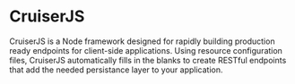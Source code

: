 # CruiserJS

CruiserJS is a Node framework designed for rapidly building production ready endpoints for client-side applications.  Using resource configuration files, CruiserJS automatically fills in the blanks to create RESTful endpoints that add the needed persistance layer to your application.